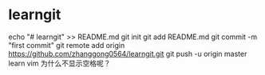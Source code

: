 # learngit
echo "# learngit" >> README.md
git init
git add README.md
git commit -m "first commit"
git remote add origin https://github.com/zhanggong0564/learngit.git
git push -u origin master
learn vim
为什么不显示空格呢？
